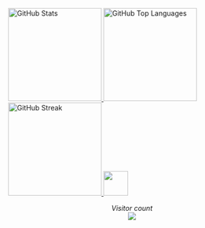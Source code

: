 <!-- Username = RomulusMirauta -->


<a href="https://gh-stats-gen.vercel.app/">
<img height=190 src="https://github-readme-stats.vercel.app/api?username=RomulusMirauta&theme=dark&show_icons=true&hide_border=false&count_private=true" alt="GitHub Stats" />
</a>


<a href="https://gh-stats-gen.vercel.app/">
<img height=190 src="https://github-readme-stats.vercel.app/api/top-langs/?username=RomulusMirauta&theme=dark&show_icons=true&hide_border=false&layout=compact" alt="GitHub Top Languages" />
</a>


<a href="https://gh-stats-gen.vercel.app/">
<img height=190 src="https://github-readme-streak-stats.herokuapp.com/?user=RomulusMirauta&theme=dark&hide_border=false" alt="GitHub Streak" />
</a>


<img height=50 src="https://github-profile-trophy.vercel.app/?username=RomulusMirauta&theme=Dark&no-frame=false&title=Stars,Followers,Commits&column=-1"/>


<p align="center">
  <i>Visitor count</i><br>
  <img src="https://profile-counter.glitch.me/RomulusMirauta/count.svg" />
</p>
